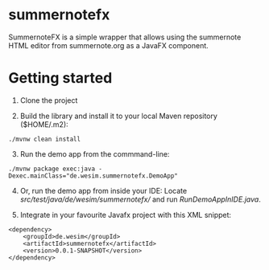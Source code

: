 # summernotefx
SummernoteFX is a simple wrapper that allows using the summernote HTML 
editor from summernote.org as a JavaFX component.

# Getting started

1. Clone the project 

2. Build the library and install it to your local Maven repository ($HOME/.m2):
```
./mvnw clean install
```

3. Run the demo app from the commmand-line:
```
./mvnw package exec:java -Dexec.mainClass="de.wesim.summernotefx.DemoApp"
```

4. Or, run the demo app from inside your IDE:
Locate *src/test/java/de/wesim/summernotefx/* and run *RunDemoAppInIDE.java*.

5. Integrate in your favourite Javafx project with this XML snippet:
```
<dependency>
	<groupId>de.wesim</groupId>
	<artifactId>summernotefx</artifactId>
	<version>0.0.1-SNAPSHOT</version>
</dependency>
```
